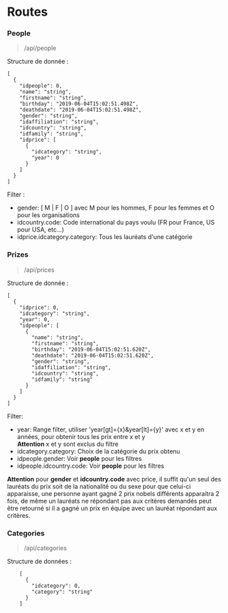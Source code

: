 # Routes

### People

>/api/people

Structure de donnée :

    [
      {
        "idpeople": 0,
        "name": "string",
        "firstname": "string",
        "birthday": "2019-06-04T15:02:51.498Z",
        "deathdate": "2019-06-04T15:02:51.498Z",
        "gender": "string",
        "idaffiliation": "string",
        "idcountry": "string",
        "idfamily": "string",
        "idprice": [
          {
            "idcategory": "string",
            "year": 0
          }
        ]
      }
    ]
    
Filter :

* gender: [ M | F | O ] avec M pour les hommes, F pour les femmes et O pour les organisations
* idcountry.code: Code international du pays voulu (FR pour France, US pour USA, etc...)
* idprice.idcategory.category: Tous les lauréats d'une catégorie

### Prizes

>/api/prices

Structure de donnée :

    [
      {
        "idprice": 0,
        "idcategory": "string",
        "year": 0,
        "idpeople": [
          {
            "name": "string",
            "firstname": "string",
            "birthday": "2019-06-04T15:02:51.620Z",
            "deathdate": "2019-06-04T15:02:51.620Z",
            "gender": "string",
            "idaffiliation": "string",
            "idcountry": "string",
            "idfamily": "string"
          }
        ]
      }
    ]
    
Filter: 

* year: Range filter, utiliser 'year[gt]={x}&year[lt]={y}' avec x et y en années, pour obtenir tous les prix entre x et y  
**Attention** x et y sont exclus du filtre
* idcategory.category: Choix de la catégorie du prix obtenu
* idpeople.gender: Voir **people** pour les filtres
* idpeople.idcountry.code: Voir **people** pour les filtres
  
**Attention** pour **gender** et **idcountry.code** avec price, il suffit qu'un seul des lauréats du prix soit de la nationalité
ou du sexe pour que celui-ci apparaisse, une personne ayant gagné 2 prix nobels différents apparaitra 2 fois, de même un
lauréats ne répondant pas aux critères demandés peut être retourné si il a gagné un prix en équipe avec un lauréat répondant
aux critères.

### Categories

>/api/categories

Structure de données :

        [
          {
            "idcategory": 0,
            "category": "string"
          }
        ]